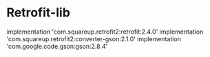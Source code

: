 # Retrofit-lib
implementation 'com.squareup.retrofit2:retrofit:2.4.0'
implementation 'com.squareup.retrofit2:converter-gson:2.1.0'
implementation 'com.google.code.gson:gson:2.8.4'
